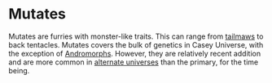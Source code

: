 # Mutates

Mutates are furries with monster-like traits. This can range from [tailmaws](./tailmaw.md) to back tentacles. Mutates covers the bulk of genetics in Casey Universe, with the exception of [Andromorphs](andromorph.md). However, they are relatively recent addition and are more common in [alternate universes](./../multiverse.md) than the primary, for the time being.